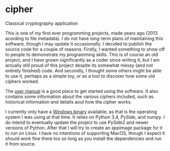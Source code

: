 # cipher

Classical cryptography application

This is one of my first ever programming projects, made years ago (2013 acording to file metadata). I do not have long-term plans of maintaining this software, though I may update it occasionally. I decided to publish the source code for a couple of reasons. Firstly, I wanted something to show off to people to demonstrate my programming skills. This is of course an old project, and I have grown significantly as a coder since writing it, but I am actually still proud of this project despite its somewhat messy (and not entirely finished) code. And secondly, I thought some others might be able to use it, perhaps as a simple toy, or as a tool to discover how some old ciphers worked.

The [user manual](https://github.com/dmjohnsson23/cipher/blob/main/Cipher%20User%20Manual.pdf) is a good place to get started using the software. It also contains some information about the various ciphers included, such as historical information and details aout how the cipher works.

I currently only have a [Windows binary](https://github.com/dmjohnsson23/cipher/releases/tag/1.1) available, as that is the operating system I was using at that time. It relies on Python 3.4, PySide, and numpy. I do intend to eventually update the project to use PySide2 and newer versions of Python. After that I will try to create an appimage package for it to run on Linux. I have no intentions of supporting MacOS, though I expect it should work fine there too so long as you install the dependencies and run it from source.
